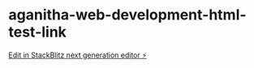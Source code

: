 # aganitha-web-development-html-test-link

[Edit in StackBlitz next generation editor ⚡️](https://stackblitz.com/~/github.com/Jayaram-Jack/aganitha-web-development-html-test-link)